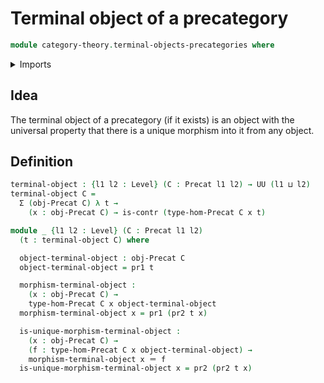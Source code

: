 # Terminal object of a precategory

```agda
module category-theory.terminal-objects-precategories where
```

<details><summary>Imports</summary>

```agda
open import category-theory.precategories

open import foundation.contractible-types
open import foundation.dependent-pair-types
open import foundation.universe-levels

open import foundation-core.identity-types
```

</details>

## Idea

The terminal object of a precategory (if it exists) is an object with the
universal property that there is a unique morphism into it from any object.

## Definition

```agda
terminal-object : {l1 l2 : Level} (C : Precat l1 l2) → UU (l1 ⊔ l2)
terminal-object C =
  Σ (obj-Precat C) λ t →
    (x : obj-Precat C) → is-contr (type-hom-Precat C x t)

module _ {l1 l2 : Level} (C : Precat l1 l2)
  (t : terminal-object C) where

  object-terminal-object : obj-Precat C
  object-terminal-object = pr1 t

  morphism-terminal-object :
    (x : obj-Precat C) →
    type-hom-Precat C x object-terminal-object
  morphism-terminal-object x = pr1 (pr2 t x)

  is-unique-morphism-terminal-object :
    (x : obj-Precat C) →
    (f : type-hom-Precat C x object-terminal-object) →
    morphism-terminal-object x ＝ f
  is-unique-morphism-terminal-object x = pr2 (pr2 t x)
```
